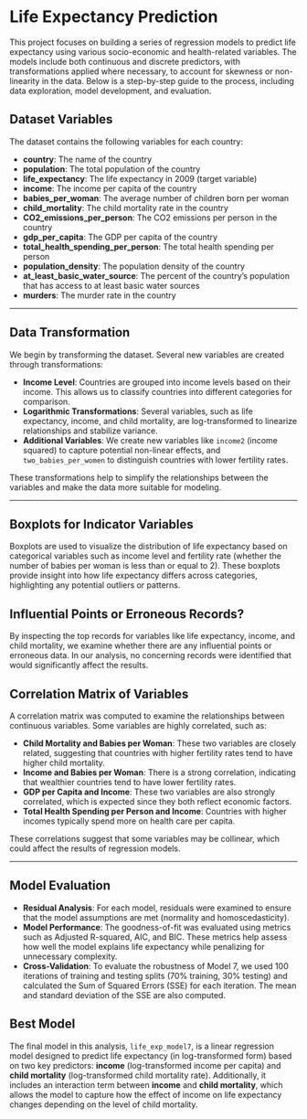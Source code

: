 # Life Expectancy Prediction

This project focuses on building a series of regression models to predict life expectancy using various socio-economic and health-related variables. The models include both continuous and discrete predictors, with transformations applied where necessary, to account for skewness or non-linearity in the data. Below is a step-by-step guide to the process, including data exploration, model development, and evaluation.

## Dataset Variables

The dataset contains the following variables for each country:

-	**country**: The name of the country
- **population**: The total population of the country
- **life_expectancy**: The life expectancy in 2009 (target variable)
- **income**: The income per capita of the country
- **babies_per_woman**: The average number of children born per woman
- **child_mortality**: The child mortality rate in the country
- **CO2_emissions_per_person**: The CO2 emissions per person in the country
- **gdp_per_capita**: The GDP per capita of the country
- **total_health_spending_per_person**: The total health spending per person
- **population_density**: The population density of the country
- **at_least_basic_water_source**: The percent of the country’s population that has access to at least basic water sources
- **murders**: The murder rate in the country

---

## Data Transformation

We begin by transforming the dataset. Several new variables are created through transformations:

- **Income Level**: Countries are grouped into income levels based on their income. This allows us to classify countries into different categories for comparison.
- **Logarithmic Transformations**: Several variables, such as life expectancy, income, and child mortality, are log-transformed to linearize relationships and stabilize variance.
- **Additional Variables**: We create new variables like `income2` (income squared) to capture potential non-linear effects, and `two_babies_per_women` to distinguish countries with lower fertility rates.

These transformations help to simplify the relationships between the variables and make the data more suitable for modeling.

---

## Boxplots for Indicator Variables

Boxplots are used to visualize the distribution of life expectancy based on categorical variables such as income level and fertility rate (whether the number of babies per woman is less than or equal to 2). These boxplots provide insight into how life expectancy differs across categories, highlighting any potential outliers or patterns.

## Influential Points or Erroneous Records?

By inspecting the top records for variables like life expectancy, income, and child mortality, we examine whether there are any influential points or erroneous data. In our analysis, no concerning records were identified that would significantly affect the results.

## Correlation Matrix of Variables

A correlation matrix was computed to examine the relationships between continuous variables. Some variables are highly correlated, such as:

- **Child Mortality and Babies per Woman**: These two variables are closely related, suggesting that countries with higher fertility rates tend to have higher child mortality.
- **Income and Babies per Woman**: There is a strong correlation, indicating that wealthier countries tend to have lower fertility rates.
- **GDP per Capita and Income**: These two variables are also strongly correlated, which is expected since they both reflect economic factors.
- **Total Health Spending per Person and Income**: Countries with higher incomes typically spend more on health care per capita.

These correlations suggest that some variables may be collinear, which could affect the results of regression models.

---

## Model Evaluation

- **Residual Analysis**: For each model, residuals were examined to ensure that the model assumptions are met (normality and homoscedasticity).
- **Model Performance**: The goodness-of-fit was evaluated using metrics such as Adjusted R-squared, AIC, and BIC. These metrics help assess how well the model explains life expectancy while penalizing for unnecessary complexity.
- **Cross-Validation**: To evaluate the robustness of Model 7, we used 100 iterations of training and testing splits (70% training, 30% testing) and calculated the Sum of Squared Errors (SSE) for each iteration. The mean and standard deviation of the SSE are also computed.

## Best Model

The final model in this analysis, `life_exp_model7`, is a linear regression model designed to predict life expectancy (in log-transformed form) based on two key predictors: **income** (log-transformed income per capita) and **child mortality** (log-transformed child mortality rate). Additionally, it includes an interaction term between **income** and **child mortality**, which allows the model to capture how the effect of income on life expectancy changes depending on the level of child mortality.
